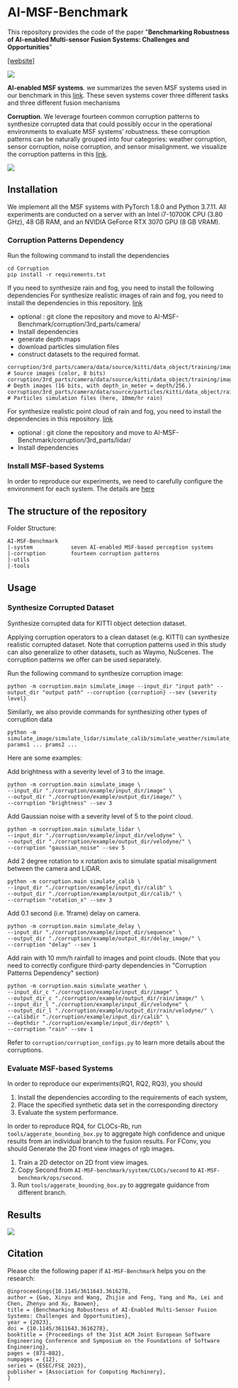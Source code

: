 # AI-MSF-Benchmark

This repository provides the code of the paper "**Benchmarking Robustness of AI-enabled Multi-sensor Fusion Systems: Challenges and Opportunities**"

[[website]](https://sites.google.com/view/ai-msf-benchmark/)

![](https://github.com/MSFTest/AI-MSF-benchmark/blob/master/src/workflow.png)

**AI-enabled MSF systems**.
we summarizes the seven MSF systems used in our benchmark in this [link](https://sites.google.com/view/ai-msf-benchmark/benchmark).
These seven systems cover three different tasks and three different fusion mechanisms

**Corruption**. 
We leverage fourteen common corruption patterns to synthesize corrupted data that could possibly occur in the operational environments to evaluate MSF systems’ robustness. 
these corruption patterns can be naturally grouped into four categories: weather corruption, sensor corruption, noise corruption, and sensor misalignment.
we visualize the corruption patterns in this [link](https://sites.google.com/view/ai-msf-benchmark/corruption-pattern).


![](https://github.com/MSFTest/AI-MSF-benchmark/blob/master/src/rain.gif)


## Installation

We implement all the MSF systems with PyTorch 1.8.0 and Python 3.7.11. All experiments are conducted on a server with an Intel i7-10700K CPU (3.80 GHz), 48 GB RAM, and an NVIDIA GeForce RTX 3070 GPU (8 GB VRAM). 

### Corruption Patterns Dependency
Run the following command to install the dependencies
```
cd Corruption
pip install -r requirements.txt
```
If you need to synthesize rain and fog, you need to install the following dependencies
For synthesize realistic images of rain and fog, you need to install the dependencies in this repository. [link](https://github.com/cv-rits/rain-rendering)
- optional : git clone the repository and move to AI-MSF-Benchmark/corruption/3rd_parts/camera/
- Install dependencies  
- generate depth maps 
- download particles simulation files
- construct datasets to the required format.
```
corruption/3rd_parts/camera/data/source/kitti/data_object/training/image_2/file0001.png           # Source images (color, 8 bits)
corruption/3rd_parts/camera/data/source/kitti/data_object/training/image_2/depth/file0001.png     # Depth images (16 bits, with depth_in_meter = depth/256.)
corruption/3rd_parts/camera/data/source/particles/kitti/data_object/rain/10mm/*.xml               # Particles simulation files (here, 10mm/hr rain)
```
For synthesize realistic point cloud of rain and fog, you need to install the dependencies in this repository. [link](https://github.com/velatkilic/LISA)
- optional : git clone the repository and move to AI-MSF-Benchmark/corruption/3rd_parts/lidar/
- Install dependencies 

### Install MSF-based Systems 
In order to reproduce our experiments, we need to carefully configure the environment for each system.
The details are [here](https://sites.google.com/view/ai-msf-benchmark/replication-package)

## The structure of the repository 

Folder Structure:

```
AI-MSF-Benchmark
|-system            seven AI-enabled MSF-based perception systems
|-corruption        fourteen corruption patterns
|-utils
|-tools
```

## Usage

### Synthesize Corrupted Dataset
Synthesize corrupted data for KITTI object detection dataset.

Applying corruption operators to a clean dataset (e.g. KITTI) can synthesize realistic corrupted dataset.
Note that corruption patterns used in this study can also generalize to other datasets, such as Waymo, NuScenes. 
The corruption patterns we offer can be used separately. 

Run the following command to synthesize corruption image:
```
python -m corruption.main simulate_image --input_dir "input path" --output_dir "output path" --corruption {corruption} --sev {severity level}
```
Similarly, we also provide commands for synthesizing other types of corruption data
```
python -m simulate_image/simulate_lidar/simulate_calib/simulate_weather/simulate_delay params1 ... prams2 ...
```

Here are some examples:

Add brightness with a severity level of 3 to the image.
```
python -m corruption.main simulate_image \
--input_dir "./corruption/example/input_dir/image" \
--output_dir "./corruption/example/output_dir/image/" \
--corruption "brightness" --sev 3
```
Add Gaussian noise with a severity level of 5 to the point cloud.
```
python -m corruption.main simulate_lidar \
--input_dir "./corruption/example/input_dir/velodyne" \
--output_dir "./corruption/example/output_dir/velodyne/" \
--corruption "gaussian_noise" --sev 5
```
Add 2 degree rotation to x rotation axis to simulate spatial misalignment between the camera and LiDAR.
```
python -m corruption.main simulate_calib \
--input_dir "./corruption/example/input_dir/calib" \
--output_dir "./corruption/example/output_dir/calib/" \
--corruption "rotation_x" --sev 3
```
Add 0.1 second (i.e. 1frame) delay on camera.
```
python -m corruption.main simulate_delay \
--input_dir "./corruption/example/input_dir/sequence" \
--output_dir "./corruption/example/output_dir/delay_image/" \
--corruption "delay" --sev 1
```
Add rain with 10 mm/h rainfall to images and point clouds. (Note that you need to correctly configure third-party dependencies in  "Corruption Patterns Dependency" section)
```
python -m corruption.main simulate_weather \
--input_dir_c "./corruption/example/input_dir/image" \
--output_dir_c "./corruption/example/output_dir/rain/image/" \
--input_dir_l "./corruption/example/input_dir/velodyne" \
--output_dir_l "./corruption/example/output_dir/rain/velodyne/" \
--calibdir "./corruption/example/input_dir/calib" \
--depthdir "./corruption/example/input_dir/depth" \
--corruption "rain" --sev 1
```
Refer to `corruption/corruption_configs.py` to learn more details about the corruptions.

### Evaluate MSF-based Systems 

In order to reproduce our experiments(RQ1, RQ2, RQ3), you should 
1. Install the dependencies according to the requirements of each system, 
2. Place the specified synthetic data set in the corresponding directory
3. Evaluate the system performance.

In order to reproduce RQ4, for CLOCs-Rb, run `tools/aggerate_bounding_box.py` to aggregate high confidence and unique results from an individual branch to the fusion results. For FConv,  you should 
Generate the 2D front view images of rgb images. 
1. Train a 2D detector on 2D front view images.
2. Copy Second from `AI-MSF-benchmark/system/CLOCs/second` to `AI-MSF-benchmark/ops/second`.
3. Run `tools/aggerate_bounding_box.py` to aggregate guidance from different branch.

## Results
![](https://github.com/MSFTest/AI-MSF-benchmark/blob/master/src/RQ1_radar.png)

## Citation

Please cite the following paper if `AI-MSF-Benchmark` helps you on the research:

```
@inproceedings{10.1145/3611643.3616278,
author = {Gao, Xinyu and Wang, Zhijie and Feng, Yang and Ma, Lei and Chen, Zhenyu and Xu, Baowen},
title = {Benchmarking Robustness of AI-Enabled Multi-Sensor Fusion Systems: Challenges and Opportunities},
year = {2023},
doi = {10.1145/3611643.3616278},
booktitle = {Proceedings of the 31st ACM Joint European Software Engineering Conference and Symposium on the Foundations of Software Engineering},
pages = {871–882},
numpages = {12},
series = {ESEC/FSE 2023},
publisher = {Association for Computing Machinery},
}
```


